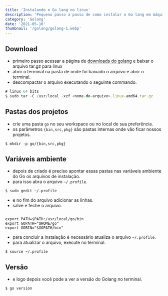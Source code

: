 ```yaml
---
title: 'Instalando o Go lang no linux'
description: 'Pequeno passo a passo de como instalar o Go lang em máquinas linux'
category: 'Golang'
date: '2021-05-10'
thumbnail: '/golang/golang-1.webp'
---
```


## Download
- primeiro passo acessar a página de [downloads do golang](https://golang.org/dl/) e baixar o arquivo tar.gz para linux
- abrir o terminal na pasta de onde foi baixado o arquivo e abrir o terminal.
- descompactar o arquivo executando o seguinte commando.

```javascript
# linux 64 bits
$ sudo tar -C /usr/local -xzf <nome-do-arquivo>.linux-amd64.tar.gz
```

## Pastas dos projetos

- crie uma pasta `go` no seu workspace ou no local de sua preferência.
- os parâmetros `{bin,src,pkg}` são pastas internas onde vão ficar nossos projetos.


```
$ mkdir -p go/{bin,src,pkg}
```

## Variáveis ambiente

- depois de criado é preciso apontar essas pastas nas variáveis ambiente do Go os arquivos de instalação.
- para isso abra o arquivo `~/.profile`.


```
$ sudo gedit ~/.profile
```

- e no fim do arquivo adicionar as linhas.
- salve e feche o arquivo.

```

export PATH=$PATH:/usr/local/go/bin
export GOPATH="$HOME/go"
export GOBIN="$GOPATH/bin"
```

- para concluir a instalação é necessário atualiza o arquivo `~/.profile`.
- para atualizar o arquivo, execute no terminal.

```
$ source ~/.profile
```

## Versão

- e logo depois você pode a ver a versão do Golang no terminal.

```
$ go version
```
